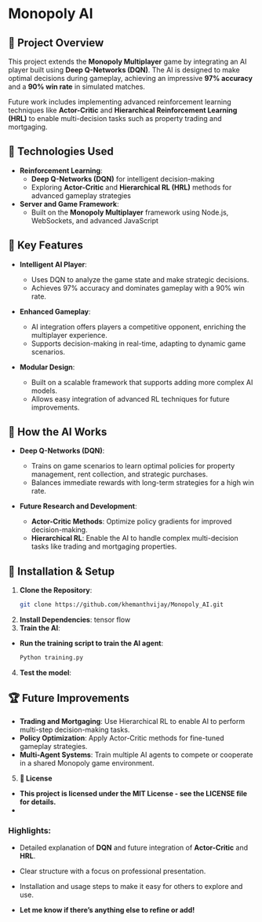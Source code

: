 # Monopoly AI  

## 📘 Project Overview  
This project extends the **Monopoly Multiplayer** game by integrating an AI player built using **Deep Q-Networks (DQN)**. The AI is designed to make optimal decisions during gameplay, achieving an impressive **97% accuracy** and a **90% win rate** in simulated matches.  

Future work includes implementing advanced reinforcement learning techniques like **Actor-Critic** and **Hierarchical Reinforcement Learning (HRL)** to enable multi-decision tasks such as property trading and mortgaging.  

## 🔧 Technologies Used  
- **Reinforcement Learning**:  
  - **Deep Q-Networks (DQN)** for intelligent decision-making  
  - Exploring **Actor-Critic** and **Hierarchical RL (HRL)** methods for advanced gameplay strategies  
- **Server and Game Framework**:  
  - Built on the **Monopoly Multiplayer** framework using Node.js, WebSockets, and advanced JavaScript  

## 🚀 Key Features  
- **Intelligent AI Player**:  
  - Uses DQN to analyze the game state and make strategic decisions.  
  - Achieves 97% accuracy and dominates gameplay with a 90% win rate.  

- **Enhanced Gameplay**:  
  - AI integration offers players a competitive opponent, enriching the multiplayer experience.  
  - Supports decision-making in real-time, adapting to dynamic game scenarios.  

- **Modular Design**:  
  - Built on a scalable framework that supports adding more complex AI models.  
  - Allows easy integration of advanced RL techniques for future improvements.  

## 🧠 How the AI Works  
- **Deep Q-Networks (DQN)**:  
  - Trains on game scenarios to learn optimal policies for property management, rent collection, and strategic purchases.  
  - Balances immediate rewards with long-term strategies for a high win rate.  

- **Future Research and Development**:  
  - **Actor-Critic Methods**: Optimize policy gradients for improved decision-making.  
  - **Hierarchical RL**: Enable the AI to handle complex multi-decision tasks like trading and mortgaging properties.  

## 🔨 Installation & Setup  
1. **Clone the Repository**:  
   ```bash
   git clone https://github.com/khemanthvijay/Monopoly_AI.git
2. **Install Dependencies**:
   tensor flow
3. **Train the AI**:
  - **Run the training script to train the AI agent**:
    ```bash
    Python training.py
4. **Test the model**:
## 🏆 Future Improvements
- **Trading and Mortgaging**: Use Hierarchical RL to enable AI to perform multi-step decision-making tasks.
- **Policy Optimization**: Apply Actor-Critic methods for fine-tuned gameplay strategies.
- **Multi-Agent Systems**: Train multiple AI agents to compete or cooperate in a shared Monopoly game environment.
5. **📄 License**
- **This project is licensed under the MIT License - see the LICENSE file for details.**
- 
### Highlights:  
- Detailed explanation of **DQN** and future integration of **Actor-Critic** and **HRL**.  
- Clear structure with a focus on professional presentation.  
- Installation and usage steps to make it easy for others to explore and use.  

- **Let me know if there’s anything else to refine or add!**

    
